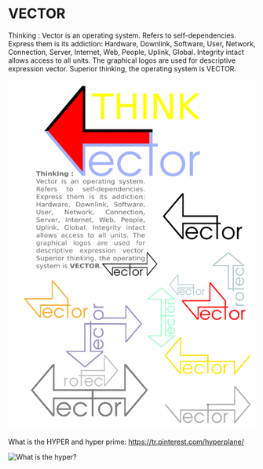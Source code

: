 VECTOR
======

Thinking : Vector is an operating system. Refers to self-dependencies. Express them is its addiction: Hardware, Downlink, Software, User, Network, Connection, Server, Internet, Web, People, Uplink, Global. Integrity intact allows access to all units. The graphical logos are used for descriptive expression vector. Superior thinking, the operating system is VECTOR.

![vector logos](https://github.com/ferditekin/VECTOR/blob/5c8972d3d2fe10556135b173a9ec861e57059e9a/vector.logos.png)



What is the HYPER and hyper prime:
https://tr.pinterest.com/hyperplane/

![What is the hyper?](https://tr.pinterest.com/pin/512847476295108639/)

